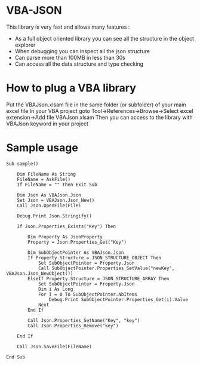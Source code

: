 # VBA-JSON
This library is very fast and allows many features :
* As a full object oriented library you can see all the structure in the object explorer
* When debugging you can inspect all the json structure
* Can parse more than 100MB in less than 30s
* Can access all the data structure and type checking

# How to plug a VBA library
Put the VBAJson.xlsam file in the same folder (or subfolder) of your main excel file
In your VBA project goto Tool->References->Browse->Select excel extension->Add file VBAJson.xlsam
Then you can access to the library with VBAJson keyword in your project

# Sample usage

```VBA
Sub sample()

    Dim FileName As String
    FileName = AskFile()
    If FileName = "" Then Exit Sub
    
    Dim Json As VBAJson.Json
    Set Json = VBAJson.Json_New()
    Call Json.OpenFile(File)
    
    Debug.Print Json.Stringify()
    
    If Json.Properties_Exists("Key") Then
        
        Dim Property As JsonProperty
        Property = Json.Properties_Get("Key")
        
        Dim SubObjectPointer As VBAJson.Json
        If Property.Structure = JSON_STRUCTURE_OBJECT Then
            Set SubObjectPointer = Property.Json
            Call SubObjectPointer.Properties_SetValue("newKey", VBAJson.Json_NewObject())
        ElseIf Property.Structure = JSON_STRUCTURE_ARRAY Then
            Set SubObjectPointer = Property.Json
            Dim i As Long
            For i = 0 To SubObjectPointer.NbItems
                Debug.Print SubObjectPointer.Properties_Get(i).Value
            Next
        End If
        
        Call Json.Properties_SetName("Key", "key")
        Call Json.Properties_Remove("key")
        
    End If
    
    Call Json.SaveFile(FileName)
    
End Sub
```
